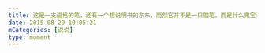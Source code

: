 ```yaml
---
title: 这是一支逼格的笔，还有一个想说明书的东东，而然它并不是一只钢笔，而是什么鬼宝珠笔😳，也就装逼用用😏
date: 2015-08-29 10:05:21
mCategories: [说说]
type: moment
---
```


<div id="pics-20150829100521"></div>

<script>
var data = [
    {"link": "2015-08-29_000000.webp", "type": "shuoshuo"},
    {"link": "2015-08-29_000001.webp", "type": "shuoshuo"},
    {"link": "2015-08-29_000002.webp", "type": "shuoshuo"},
    {"link": "2015-08-29_000003.webp", "type": "shuoshuo"},
    {"link": "2015-08-29_000004.webp", "type": "shuoshuo"},
    {"link": "2015-08-29_000005.webp", "type": "shuoshuo"}
];
picsRender(data, "pics-20150829100521");
</script>
